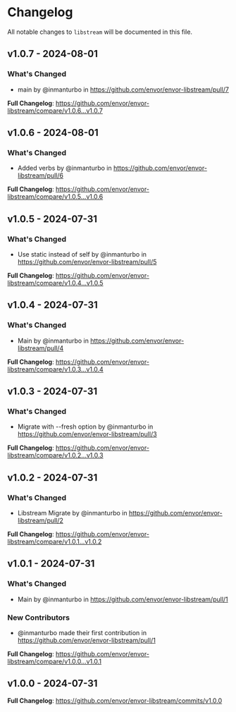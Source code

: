 # Changelog

All notable changes to `libstream` will be documented in this file.

## v1.0.7 - 2024-08-01

### What's Changed

* main by @inmanturbo in https://github.com/envor/envor-libstream/pull/7

**Full Changelog**: https://github.com/envor/envor-libstream/compare/v1.0.6...v1.0.7

## v1.0.6 - 2024-08-01

### What's Changed

* Added verbs by @inmanturbo in https://github.com/envor/envor-libstream/pull/6

**Full Changelog**: https://github.com/envor/envor-libstream/compare/v1.0.5...v1.0.6

## v1.0.5 - 2024-07-31

### What's Changed

* Use static instead of self by @inmanturbo in https://github.com/envor/envor-libstream/pull/5

**Full Changelog**: https://github.com/envor/envor-libstream/compare/v1.0.4...v1.0.5

## v1.0.4 - 2024-07-31

### What's Changed

* Main by @inmanturbo in https://github.com/envor/envor-libstream/pull/4

**Full Changelog**: https://github.com/envor/envor-libstream/compare/v1.0.3...v1.0.4

## v1.0.3 - 2024-07-31

### What's Changed

* Migrate with --fresh option by @inmanturbo in https://github.com/envor/envor-libstream/pull/3

**Full Changelog**: https://github.com/envor/envor-libstream/compare/v1.0.2...v1.0.3

## v1.0.2 - 2024-07-31

### What's Changed

* Libstream Migrate by @inmanturbo in https://github.com/envor/envor-libstream/pull/2

**Full Changelog**: https://github.com/envor/envor-libstream/compare/v1.0.1...v1.0.2

## v1.0.1 - 2024-07-31

### What's Changed

* Main by @inmanturbo in https://github.com/envor/envor-libstream/pull/1

### New Contributors

* @inmanturbo made their first contribution in https://github.com/envor/envor-libstream/pull/1

**Full Changelog**: https://github.com/envor/envor-libstream/compare/v1.0.0...v1.0.1

## v1.0.0 - 2024-07-31

**Full Changelog**: https://github.com/envor/envor-libstream/commits/v1.0.0
